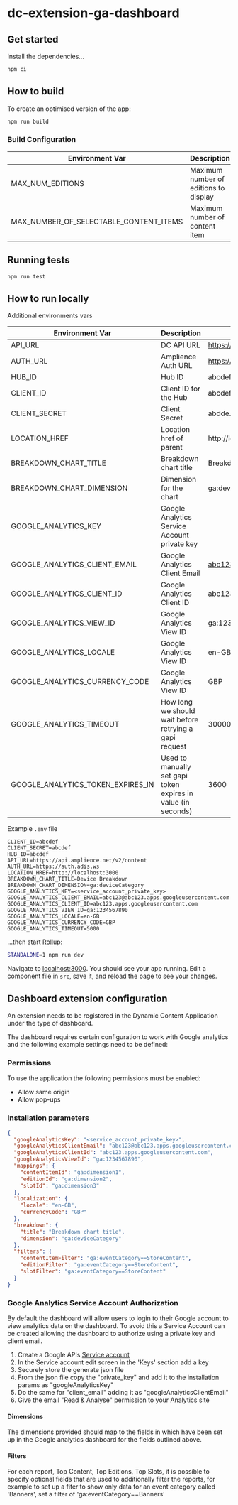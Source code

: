 # dc-extension-ga-dashboard

## Get started

Install the dependencies...

```bash
npm ci
```

## How to build

To create an optimised version of the app:

```bash
npm run build
```
### Build Configuration

| Environment Var                        | Description                           | Default |
| -------------------------------------- | ------------------------------------- | ------- |
| MAX_NUM_EDITIONS                       | Maximum number of editions to display | 20      |
| MAX_NUMBER_OF_SELECTABLE_CONTENT_ITEMS | Maximum number of content item        | 5       |


## Running tests

```bash
npm run test
```

## How to run locally

Additional environments vars

| Environment Var                   | Description                                                   | Example                                  |
| --------------------------------- | ------------------------------------------------------------- | ---------------------------------------- |
| API_URL                           | DC API URL                                                    | https://api.amplience.net/v2/content     |
| AUTH_URL                          | Amplience Auth URL                                            | https://auth.adis.ws                     |
| HUB_ID                            | Hub ID                                                        | abcdef...                                |
| CLIENT_ID                         | Client ID for the Hub                                         | abcdef...                                |
| CLIENT_SECRET                     | Client Secret                                                 | abdde...                                 |
| LOCATION_HREF                     | Location href of parent                                       | http://localhost:3000                    |
| BREAKDOWN_CHART_TITLE             | Breakdown chart title                                         | Breakdown chart                          |
| BREAKDOWN_CHART_DIMENSION         | Dimension for the chart                                       | ga:deviceCategory                        |
| GOOGLE_ANALYTICS_KEY              | Google Analytics Service Account private key                  |                                          |
| GOOGLE_ANALYTICS_CLIENT_EMAIL     | Google Analytics Client Email                                 | abc123@abc123.apps.googleusercontent.com |
| GOOGLE_ANALYTICS_CLIENT_ID        | Google Analytics Client ID                                    | abc123.apps.googleusercontent.com        |
| GOOGLE_ANALYTICS_VIEW_ID          | Google Analytics View ID                                      | ga:1234567890                            |
| GOOGLE_ANALYTICS_LOCALE           | Google Analytics View ID                                      | en-GB                                    |
| GOOGLE_ANALYTICS_CURRENCY_CODE    | Google Analytics View ID                                      | GBP                                      |
| GOOGLE_ANALYTICS_TIMEOUT          | How long we should wait before retrying a gapi request        | 30000                                    |
| GOOGLE_ANALYTICS_TOKEN_EXPIRES_IN | Used to manually set gapi token expires in value (in seconds) | 3600                                     |


Example `.env` file

```
CLIENT_ID=abcdef
CLIENT_SECRET=abcdef
HUB_ID=abcdef
API_URL=https://api.amplience.net/v2/content
AUTH_URL=https://auth.adis.ws
LOCATION_HREF=http://localhost:3000
BREAKDOWN_CHART_TITLE=Device Breakdown
BREAKDOWN_CHART_DIMENSION=ga:deviceCategory
GOOGLE_ANALYTICS_KEY=<service_account_private_key>
GOOGLE_ANALYTICS_CLIENT_EMAIL=abc123@abc123.apps.googleusercontent.com
GOOGLE_ANALYTICS_CLIENT_ID=abc123.apps.googleusercontent.com
GOOGLE_ANALYTICS_VIEW_ID=ga:1234567890
GOOGLE_ANALYTICS_LOCALE=en-GB
GOOGLE_ANALYTICS_CURRENCY_CODE=GBP
GOOGLE_ANALYTICS_TIMEOUT=5000
```

...then start [Rollup](https://rollupjs.org):

```bash
STANDALONE=1 npm run dev
```

Navigate to [localhost:3000](http://localhost:3000). You should see your app running. Edit a component file in `src`, save it, and reload the page to see your changes.

## Dashboard extension configuration

An extension needs to be registered in the Dynamic Content Application under the type of dashboard.

The dashboard requires certain configuration to work with Google analytics and the following example settings need to be defined:

### Permissions

To use the application the following permissions must be enabled:

- Allow same origin
- Allow pop-ups

### Installation parameters

```json
{
  "googleAnalyticsKey": "<service_account_private_key>",
  "googleAnalyticsClientEmail": "abc123@abc123.apps.googleusercontent.com",
  "googleAnalyticsClientId": "abc123.apps.googleusercontent.com",
  "googleAnalyticsViewId": "ga:1234567890",
  "mappings": {
    "contentItemId": "ga:dimension1",
    "editionId": "ga:dimension2",
    "slotId": "ga:dimension3"
  },
  "localization": {
    "locale": "en-GB",
    "currencyCode": "GBP"
  },
  "breakdown": {
    "title": "Breakdown chart title",
    "dimension": "ga:deviceCategory"
  },
  "filters": {
    "contentItemFilter": "ga:eventCategory==StoreContent",
    "editionFilter": "ga:eventCategory==StoreContent",
    "slotFilter": "ga:eventCategory==StoreContent"
  }
}
```

### Google Analytics Service Account Authorization

By default the dashboard will allow users to login to their Google account to view analytics data on the dashboard. To avoid this a Service Account can be created allowing the dashboard to authorize using a private key and client email.

1. Create a Google APIs [Service account](https://console.cloud.google.com/iam-admin/serviceaccounts)
1. In the Service account edit screen in the 'Keys' section add a key
1. Securely store the generate json file
1. From the json file copy the "private_key" and add it to the installation params as "googleAnalyticsKey"
1. Do the same for "client_email" adding it as "googleAnalyticsClientEmail"
1. Give the email "Read & Analyse" permission to your Analytics site

#### Dimensions

The dimensions provided should map to the fields in which have been set up in the Google analytics dashboard for the fields outlined above.

#### Filters

For each report, Top Content, Top Editions, Top Slots, it is possible to specify optional fields that are used to additionally filter the reports, for example to set up a fiter to show only data for an event category called 'Banners', set a filter of 'ga:eventCategory==Banners'

